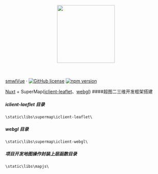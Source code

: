 <br/>
<div align="center">
  <img src="https://github.com/mldlbs/supermapwl/blob/master/images/earth.png?raw=true" height="180">
</div>
<br/>
<div align="center">
</div>
<br/>

[smwlVue](https://reactjs.org/) &middot; [![GitHub license](https://img.shields.io/badge/license-MIT-blue.svg)](https://github.com/facebook/react/blob/master/LICENSE) [![npm version](https://img.shields.io/npm/v/react.svg?style=flat)](https://www.npmjs.com/package/react)

[Nuxt](https://zh.nuxtjs.org/) + SuperMap([iclient-leaflet](http://iclient.supermap.io/web/apis/leaflet.html)、[webgl](http://iclient.supermap.io/web/introduction/3dwebgl.html))
####超图二三维开发框架搭建

##### iclient-laeflet 目录
```
\static\libs\supermap\iclient-leaflet\
```

##### webgl 目录
```
\static\libs\supermap\iclient-webgl\
```
##### 项目开发地图操作封装上层函数目录
```
\static\libs\mapjs\
```